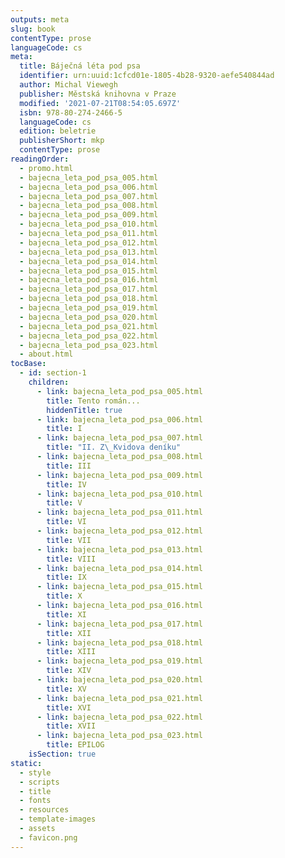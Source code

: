 ```yaml
---
outputs: meta
slug: book
contentType: prose
languageCode: cs
meta:
  title: Báječná léta pod psa
  identifier: urn:uuid:1cfcd01e-1805-4b28-9320-aefe540844ad
  author: Michal Viewegh
  publisher: Městská knihovna v Praze
  modified: '2021-07-21T08:54:05.697Z'
  isbn: 978-80-274-2466-5
  languageCode: cs
  edition: beletrie
  publisherShort: mkp
  contentType: prose
readingOrder:
  - promo.html
  - bajecna_leta_pod_psa_005.html
  - bajecna_leta_pod_psa_006.html
  - bajecna_leta_pod_psa_007.html
  - bajecna_leta_pod_psa_008.html
  - bajecna_leta_pod_psa_009.html
  - bajecna_leta_pod_psa_010.html
  - bajecna_leta_pod_psa_011.html
  - bajecna_leta_pod_psa_012.html
  - bajecna_leta_pod_psa_013.html
  - bajecna_leta_pod_psa_014.html
  - bajecna_leta_pod_psa_015.html
  - bajecna_leta_pod_psa_016.html
  - bajecna_leta_pod_psa_017.html
  - bajecna_leta_pod_psa_018.html
  - bajecna_leta_pod_psa_019.html
  - bajecna_leta_pod_psa_020.html
  - bajecna_leta_pod_psa_021.html
  - bajecna_leta_pod_psa_022.html
  - bajecna_leta_pod_psa_023.html
  - about.html
tocBase:
  - id: section-1
    children:
      - link: bajecna_leta_pod_psa_005.html
        title: Tento román...
        hiddenTitle: true
      - link: bajecna_leta_pod_psa_006.html
        title: I
      - link: bajecna_leta_pod_psa_007.html
        title: "II. Z\_Kvidova deníku"
      - link: bajecna_leta_pod_psa_008.html
        title: III
      - link: bajecna_leta_pod_psa_009.html
        title: IV
      - link: bajecna_leta_pod_psa_010.html
        title: V
      - link: bajecna_leta_pod_psa_011.html
        title: VI
      - link: bajecna_leta_pod_psa_012.html
        title: VII
      - link: bajecna_leta_pod_psa_013.html
        title: VIII
      - link: bajecna_leta_pod_psa_014.html
        title: IX
      - link: bajecna_leta_pod_psa_015.html
        title: X
      - link: bajecna_leta_pod_psa_016.html
        title: XI
      - link: bajecna_leta_pod_psa_017.html
        title: XII
      - link: bajecna_leta_pod_psa_018.html
        title: XIII
      - link: bajecna_leta_pod_psa_019.html
        title: XIV
      - link: bajecna_leta_pod_psa_020.html
        title: XV
      - link: bajecna_leta_pod_psa_021.html
        title: XVI
      - link: bajecna_leta_pod_psa_022.html
        title: XVII
      - link: bajecna_leta_pod_psa_023.html
        title: EPILOG
    isSection: true
static:
  - style
  - scripts
  - title
  - fonts
  - resources
  - template-images
  - assets
  - favicon.png
---
```

